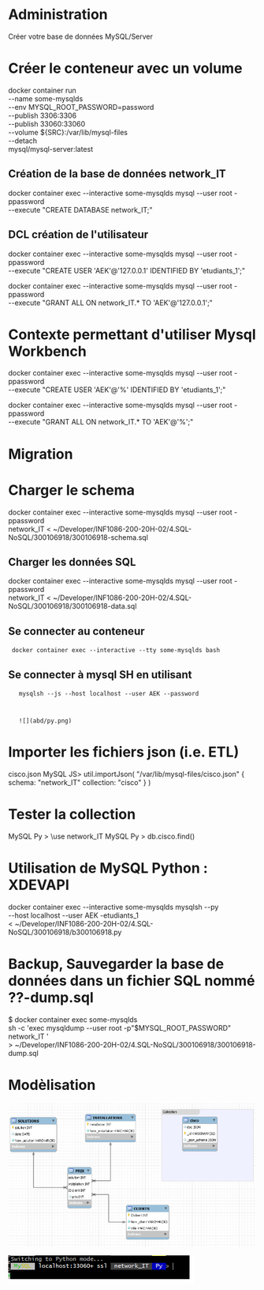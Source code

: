 


# Administration
Créer votre base de données MySQL/Server
# Créer le conteneur avec un volume
 
docker container run \
         --name some-mysqlds \
         --env MYSQL_ROOT_PASSWORD=password \
         --publish 3306:3306 \
         --publish 33060:33060 \
         --volume ${SRC}:/var/lib/mysql-files \
         --detach \
         mysql/mysql-server:latest
         
         
## Création de la base de données network_IT
docker container exec --interactive some-mysqlds mysql --user root -ppassword \
                        --execute "CREATE DATABASE network_IT;"
                        
## DCL création de l'utilisateur
docker container exec --interactive some-mysqlds mysql --user root -ppassword \
                        --execute "CREATE USER 'AEK'@'127.0.0.1' IDENTIFIED BY 'etudiants_1';"
                        
docker container exec --interactive some-mysqlds mysql --user root -ppassword \
                        --execute "GRANT ALL ON network_IT.* TO 'AEK'@'127.0.0.1';"

# Contexte permettant d'utiliser Mysql Workbench

docker container exec --interactive some-mysqlds mysql --user root -ppassword \
                        --execute "CREATE USER 'AEK'@'%' IDENTIFIED BY 'etudiants_1';"
                        
 docker container exec --interactive some-mysqlds mysql --user root -ppassword \
                        --execute "GRANT ALL ON network_IT.* TO 'AEK'@'%';"


# Migration

# Charger le schema

docker container exec --interactive some-mysqlds mysql --user root -ppassword \
          network_IT < ~/Developer/INF1086-200-20H-02/4.SQL-NoSQL/300106918/300106918-schema.sql

##  Charger les données SQL
docker container exec --interactive some-mysqlds mysql --user root -ppassword \
          network_IT < ~/Developer/INF1086-200-20H-02/4.SQL-NoSQL/300106918/300106918-data.sql

##  Se connecter au conteneur
     docker container exec --interactive --tty some-mysqlds bash
     
##  Se connecter à mysql SH en utilisant 
       mysqlsh --js --host localhost --user AEK --password
 #
       ![](abd/py.png)
  #
       
       
#  Importer les fichiers json (i.e. ETL)

cisco.json
MySQL JS> util.importJson(
              "/var/lib/mysql-files/cisco.json" 
              {
                  schema: "network_IT"
                  collection: "cisco"
              }
          )

# Tester la collection

MySQL  Py > \use network_IT
MySQL  Py > db.cisco.find()

# Utilisation de MySQL Python : XDEVAPI

docker container exec --interactive some-mysqlds mysqlsh --py \
                        --host localhost --user AEK -etudiants_1 \
                        < ~/Developer/INF1086-200-20H-02/4.SQL-NoSQL/300106918/b300106918.py
                   
#  Backup, Sauvegarder la base de données dans un fichier SQL nommé ??-dump.sql

$ docker container exec some-mysqlds \
               sh -c 'exec mysqldump --user root -p"$MYSQL_ROOT_PASSWORD" network_IT ' \
                > ~/Developer/INF1086-200-20H-02/4.SQL-NoSQL/300106918/300106918-dump.sql


# Modèlisation

![](abd/collection.png)


![](abd/py.png)
